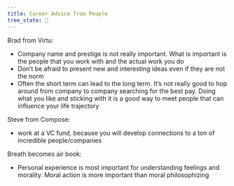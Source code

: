 ```yaml
---
title: Career Advice from People
tree_state: 🌱
---
```


Brad from Virtu:
-   Company name and prestige is not really important. What is important is the people that you work with and the actual work you do
-   Don’t be afraid to present new and interesting ideas even if they are not the norm
-   Often the short term can lead to the long term. It’s not really good to hop around from company to company searching for the best pay. Doing what you like and sticking with it is a good way to meet people that can influence your life trajectory


Steve from Compose:
- work at a VC fund, because you will develop connections to a ton of incredible people/companies


Breath becomes air book:
-   Personal experience is most important for understanding feelings and morality. Moral action is more important than moral philosophizing